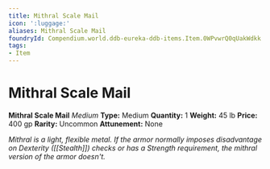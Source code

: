 ```yaml
---
title: Mithral Scale Mail
icon: ':luggage:'
aliases: Mithral Scale Mail
foundryId: Compendium.world.ddb-eureka-ddb-items.Item.0WPvwrQ0qUakWdkk
tags:
- Item
---
```


# Mithral Scale Mail

**Mithral Scale Mail**
_Medium_
**Type:** Medium
**Quantity:** 1
**Weight:** 45 lb
**Price:** 400 gp
**Rarity:** Uncommon
**Attunement:** None

*Mithral is a light, flexible metal. If the armor normally imposes disadvantage on Dexterity ([[Stealth]]) checks or has a Strength requirement, the mithral version of the armor doesn't.*